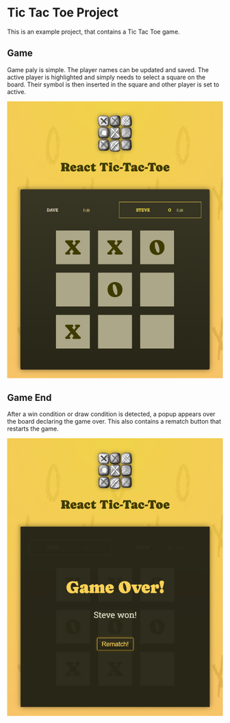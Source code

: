 # Tic Tac Toe Project

This is an example project, that contains a Tic Tac Toe game.

## Game

Game paly is simple. The player names can be updated and saved. The active player is highlighted and simply needs to select a square on the board. Their symbol is then inserted in the square and other player is set to active. 

![Game Play](https://github.com/cgrundman/react-learning/blob/main/images/tictactoe_1.png)

## Game End

After a win condition or draw condition is detected, a popup appears over the board declaring the game over. This also contains a rematch button that restarts the game.

![Game End](https://github.com/cgrundman/react-learning/blob/main/images/tictactoe_2.png)
